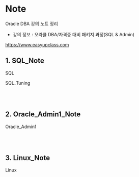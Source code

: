# **Note**

Oracle DBA 강의 노트 정리
- 강의 정보 : 오라클 DBA/자격증 대비 패키지 과정(SQL & Admin)

https://www.easyupclass.com

## 1. SQL_Note
SQL

SQL_Tuning

<br>
<br>

## 2. Oracle_Admin1_Note
Oracle_Admin1

<br>
<br>

## 3. Linux_Note
Linux
